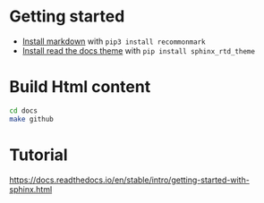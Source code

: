 # Getting started

* [Install markdown](https://docs.readthedocs.io/en/stable/intro/getting-started-with-sphinx.html#using-markdown-with-sphinx) with `pip3 install recommonmark`
* [Install read the docs theme](https://sphinx-rtd-theme.readthedocs.io/en/latest/installing.html) with `pip install sphinx_rtd_theme`

# Build Html content

``` sh
cd docs
make github
```

# Tutorial

https://docs.readthedocs.io/en/stable/intro/getting-started-with-sphinx.html